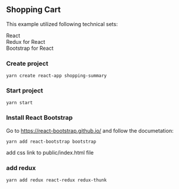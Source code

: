 ## Shopping Cart

This example utilized following technical sets: <br />

React <br />
Redux for React<br />
Bootstrap for React<br />

### Create project

`yarn create react-app shopping-summary`

### Start project

`yarn start`

### Install React Bootstrap

Go to https://react-bootstrap.github.io/ and follow the documetation: <br />

`yarn add react-bootstrap bootstrap` <br />

add css link to public/index.html file <br />

### add redux

`yarn add redux react-redux redux-thunk`
